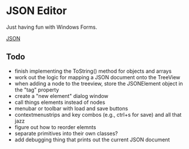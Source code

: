 # JSON Editor
Just having fun with Windows Forms.

[JSON](https://www.json.org/json-en.html)

## Todo
- finish implementing the ToString() method for objects and arrays
- work out the logic for mapping a JSON document onto the TreeView
- when adding a node to the treeview, store the JSONElement object in the "tag" property
- create a "new element" dialog window
- call things elements instead of nodes
- menubar or toolbar with load and save buttons
- contextmenustrips and key combos (e.g., ctrl+s for save) and all that jazz
- figure out how to reorder elemnts
- separate primitives into their own classes?
- add debugging thing that prints out the current JSON document